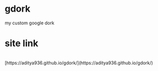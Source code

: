 # gdork
my custom google dork

# site link 
<br>
[https://aditya936.github.io/gdork/](https://aditya936.github.io/gdork/)
